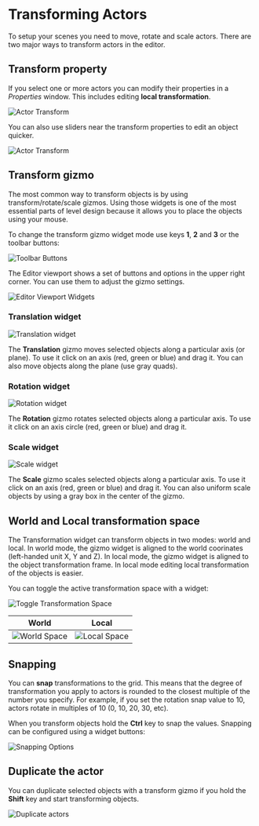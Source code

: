 # Transforming Actors

To setup your scenes you need to move, rotate and scale actors. There are two major ways to transform actors in the editor.

## Transform property

If you select one or more actors you can modify their properties in a *Properties* window. This includes editing **local transformation**.

![Actor Transform](media/edit-actor-local-transform.jpg)

You can also use sliders near the transform properties to edit an object quicker.

![Actor Transform](media/local-transform-usage.gif)

## Transform gizmo

The most common way to transform objects is by using transform/rotate/scale gizmos.
Using those widgets is one of the most essential parts of level design because it allows you to place the objects using your mouse.

To change the transform gizmo widget mode use keys **1**, **2** and **3** or the toolbar buttons:

![Toolbar Buttons](media/transform-gizmo-mode.jpg)

The Editor viewport shows a set of buttons and options in the upper right corner.
You can use them to adjust the gizmo settings.

![Editor Viewport Widgets](media/gizmo-widgets.png)

### Translation widget

![Translation widget](media/gizmo-translate.gif)

The **Translation** gizmo moves selected objects along a particular axis (or plane).
To use it click on an axis (red, green or blue) and drag it.
You can also move objects along the plane (use gray quads).

### Rotation widget

![Rotation widget](media/gizmo-rotate.gif)

The **Rotation** gizmo rotates selected objects along a particular axis.
To use it click on an axis circle (red, green or blue) and drag it.

### Scale widget

![Scale widget](media/gizmo-scale.gif)

The **Scale** gizmo scales selected objects along a particular axis.
To use it click on an axis (red, green or blue) and drag it.
You can also uniform scale objects by using a gray box in the center of the gizmo.

## World and Local transformation space

The Transformation widget can transform objects in two modes: world and local. In world mode, the gizmo widget is aligned to the world coorinates (left-handed unit X, Y and Z). In local mode, the gizmo widget is aligned to the object transformation frame. In local mode editing local transformation of the objects is easier.

You can toggle the active transformation space with a widget:

![Toggle Transformation Space](media/transformation-space-toggle.png)

| World | Local |
|--------|--------|
| ![World Space](media/world-space.jpg) | ![Local Space](media/local-space.jpg) |

## Snapping

You can **snap** transformations to the grid. This means that the degree of transformation you apply to actors is rounded to the closest multiple of the number you specify. For example, if you set the rotation snap value to 10, actors rotate in multiples of 10 (0, 10, 20, 30, etc).

When you transform objects hold the **Ctrl** key to snap the values.
Snapping can be configured using a widget buttons:

![Snapping Options](media/widget-spanning.jpg)

## Duplicate the actor

You can duplicate selected objects with a transform gizmo if you hold the **Shift** key and start transforming objects.

![Duplicate actors](media/duplicate-actors.gif)



